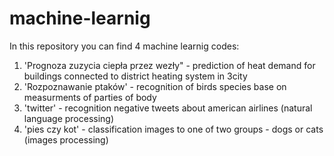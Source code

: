 # machine-learnig
In this repository you can find 4 machine learnig codes:
1. 'Prognoza zuzycia ciepła przez wezły" - prediction of heat demand for buildings connected to district heating system in 3city 
2. 'Rozpoznawanie ptaków' - recognition of birds species base on measurments of parties of body
3. 'twitter' - recognition negative tweets about american airlines (natural language processing)
4. 'pies czy kot' - classification images to one of two groups - dogs or cats (images processing)
